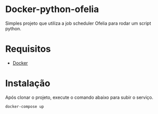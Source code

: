 # Docker-python-ofelia

Simples projeto que utiliza a job scheduler Ofelia para rodar um script python.

# Requisitos

* [Docker](https://docs.docker.com/engine/install/)

# Instalação

Após clonar o projeto, execute o comando abaixo para subir o serviço.

```
docker-compose up
```